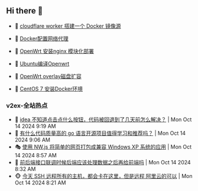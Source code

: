 ## Hi there 👋

<!--
**dkyg666/dkyg666** is a ✨ _special_ ✨ repository because its `README.md` (this file) appears on your GitHub profile.

Here are some ideas to get you started:

- 🔭 I’m currently working on ...
- 🌱 I’m currently learning ...
- 👯 I’m looking to collaborate on ...
- 🤔 I’m looking for help with ...
- 💬 Ask me about ...
- 📫 How to reach me: ...
- 😄 Pronouns: ...
- ⚡ Fun fact: ...
-->

<!-- BLOG-POST-LIST:START -->
- 🦩 [cloudflare worker 搭建一个 Docker 镜像源](http://blog.1996099.xyz/archives/cloudflare-worker-da-jian-yi-ge-docker-jing-xiang-zhan) 

- 🚦 [Docker配置网络代理](http://blog.1996099.xyz/archives/dockerpei-zhi-wang-luo-dai-li) 

- 🫶 [OpenWrt 安装nginx 模块化部署](http://blog.1996099.xyz/archives/openwrt-an-zhuang-nginx-mo-kuai-hua-bu-shu) 

- 🦄 [Ubuntu编译Openwrt](http://blog.1996099.xyz/archives/ubuntuzi-bian-yi-openwrt) 

- 🐻 [OpenWrt overlay磁盘扩容](http://blog.1996099.xyz/archives/openwrt-overlay) 

- 🤖 [CentOS 7 安装Docker环境](http://blog.1996099.xyz/archives/centos-docker) 
<!-- BLOG-POST-LIST:END -->

### v2ex-全站热点
<!-- v2ex:START -->
- 🥸 [idea 不知道点击点什么按钮，代码被回退到了几天前怎么解决？](https://www.v2ex.com/t/1080184#reply0) | Mon Oct 14 2024 9:19 AM
- 🤗 [有什么代码质量高的 go 语言开源项目值得学习和推荐吗？](https://www.v2ex.com/t/1080179#reply0) | Mon Oct 14 2024 9:06 AM
- 🎭 [使用 NW.js 将简单的网页打包成兼容 Windows XP 系统的应用](https://www.v2ex.com/t/1080173#reply0) | Mon Oct 14 2024 8:57 AM
- 🥷 [前后端接口联调时候后端应该处理数据之后再给前端吗](https://www.v2ex.com/t/1080164#reply12) | Mon Oct 14 2024 8:32 AM
- 🐵 [今天 SSH 远程所有的主机，都会卡在这里，但是远程 阿里云的可以](https://www.v2ex.com/t/1080157#reply7) | Mon Oct 14 2024 8:21 AM<!-- v2ex:END -->

